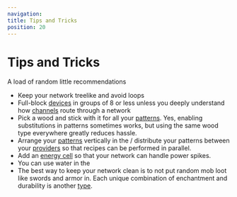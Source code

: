 ```yaml
---
navigation:
title: Tips and Tricks
position: 20
---
```

# Tips and Tricks

A load of random little recommendations

- Keep your network treelike and avoid loops
- Full-block [devices](ae2-mechanics/devices.md) in groups of 8 or less unless you deeply understand how [channels](ae2-mechanics/channels.md)
route through a network
- Pick a wood and stick with it for all your [patterns](items-blocks-machines/patterns.md). Yes, enabling substitutions
in patterns sometimes works, but using the same wood type everywhere greatly reduces hassle.
- Arrange your [patterns](items-blocks-machines/patterns.md) vertically in the <ItemLink id="pattern_access_terminal" />/
distribute your patterns between your [providers](items-blocks-machines/pattern_provider.md) so that recipes can be performed in parallel.
- Add an [energy cell](items-blocks-machines/energy_cells.md) so that your network can handle power spikes.
- You can use water in the <ItemLink id="condenser" />
- The best way to keep your network clean is to not put random mob loot like swords and armor in. Each unique combination of
enchantment and durability is another [type](ae2-mechanics/bytes-and-types.md).